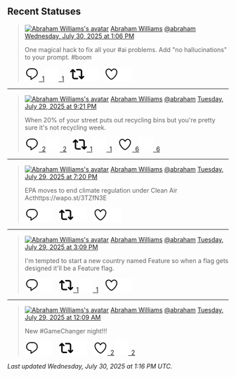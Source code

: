 ## Recent Statuses

> <a href="https://indieweb.social/@abraham"><img alt="Abraham Williams's avatar" src="https://cdn.masto.host/indiewebsocial/accounts/avatars/109/292/540/382/343/163/original/d00f2e03ce9c85b1.jpg" height="24" width="24" ></a> [Abraham Williams](https://indieweb.social/@abraham) [@abraham](https://indieweb.social/@abraham) [Wednesday, July 30, 2025 at 1:06 PM](https://indieweb.social/@abraham/114942330914941768)
>
> One magical hack to fix all your #ai problems. Add &quot;no hallucinations&quot; to your prompt. #boom
>
> [![Reply](./images/reply_light.svg#gh-light-mode-only "Reply")&ensp;1](https://indieweb.social/@abraham/114942330914941768#gh-light-mode-only)[![Reply](./images/reply.svg#gh-dark-mode-only "Reply")&ensp;1](https://indieweb.social/@abraham/114942330914941768#gh-dark-mode-only)&emsp;[![Boost](./images/retweet_light.svg#gh-light-mode-only "Boost")](https://indieweb.social/@abraham/114942330914941768#gh-light-mode-only)[![Boost](./images/retweet.svg#gh-dark-mode-only "Boost")](https://indieweb.social/@abraham/114942330914941768#gh-dark-mode-only)&emsp;[![Favorite](./images/like_light.svg#gh-light-mode-only "Favorite")](https://indieweb.social/@abraham/114942330914941768#gh-light-mode-only)[![Favorite](./images/like.svg#gh-dark-mode-only "Favorite")](https://indieweb.social/@abraham/114942330914941768#gh-dark-mode-only)


---

> <a href="https://indieweb.social/@abraham"><img alt="Abraham Williams's avatar" src="https://cdn.masto.host/indiewebsocial/accounts/avatars/109/292/540/382/343/163/original/d00f2e03ce9c85b1.jpg" height="24" width="24" ></a> [Abraham Williams](https://indieweb.social/@abraham) [@abraham](https://indieweb.social/@abraham) [Tuesday, July 29, 2025 at 9:21 PM](https://indieweb.social/@abraham/114938613640171097)
>
> When 20% of your street puts out recycling bins but you&#39;re pretty sure it&#39;s not recycling week.
>
> [![Reply](./images/reply_light.svg#gh-light-mode-only "Reply")&ensp;2](https://indieweb.social/@abraham/114938613640171097#gh-light-mode-only)[![Reply](./images/reply.svg#gh-dark-mode-only "Reply")&ensp;2](https://indieweb.social/@abraham/114938613640171097#gh-dark-mode-only)&emsp;[![Boost](./images/retweet_light.svg#gh-light-mode-only "Boost")&ensp;1](https://indieweb.social/@abraham/114938613640171097#gh-light-mode-only)[![Boost](./images/retweet.svg#gh-dark-mode-only "Boost")&ensp;1](https://indieweb.social/@abraham/114938613640171097#gh-dark-mode-only)&emsp;[![Favorite](./images/like_light.svg#gh-light-mode-only "Favorite")&ensp;6](https://indieweb.social/@abraham/114938613640171097#gh-light-mode-only)[![Favorite](./images/like.svg#gh-dark-mode-only "Favorite")&ensp;6](https://indieweb.social/@abraham/114938613640171097#gh-dark-mode-only)


---

> <a href="https://indieweb.social/@abraham"><img alt="Abraham Williams's avatar" src="https://cdn.masto.host/indiewebsocial/accounts/avatars/109/292/540/382/343/163/original/d00f2e03ce9c85b1.jpg" height="24" width="24" ></a> [Abraham Williams](https://indieweb.social/@abraham) [@abraham](https://indieweb.social/@abraham) [Tuesday, July 29, 2025 at 7:20 PM](https://indieweb.social/@abraham/114938138835381062)
>
> EPA moves to end climate regulation under Clean Air Acthttps://wapo.st/3TZfN3E
>
> [![Reply](./images/reply_light.svg#gh-light-mode-only "Reply")](https://indieweb.social/@abraham/114938138835381062#gh-light-mode-only)[![Reply](./images/reply.svg#gh-dark-mode-only "Reply")](https://indieweb.social/@abraham/114938138835381062#gh-dark-mode-only)&emsp;[![Boost](./images/retweet_light.svg#gh-light-mode-only "Boost")](https://indieweb.social/@abraham/114938138835381062#gh-light-mode-only)[![Boost](./images/retweet.svg#gh-dark-mode-only "Boost")](https://indieweb.social/@abraham/114938138835381062#gh-dark-mode-only)&emsp;[![Favorite](./images/like_light.svg#gh-light-mode-only "Favorite")](https://indieweb.social/@abraham/114938138835381062#gh-light-mode-only)[![Favorite](./images/like.svg#gh-dark-mode-only "Favorite")](https://indieweb.social/@abraham/114938138835381062#gh-dark-mode-only)


---

> <a href="https://indieweb.social/@abraham"><img alt="Abraham Williams's avatar" src="https://cdn.masto.host/indiewebsocial/accounts/avatars/109/292/540/382/343/163/original/d00f2e03ce9c85b1.jpg" height="24" width="24" ></a> [Abraham Williams](https://indieweb.social/@abraham) [@abraham](https://indieweb.social/@abraham) [Tuesday, July 29, 2025 at 3:09 PM](https://indieweb.social/@abraham/114937152518631742)
>
> I&#39;m tempted to start a new country named Feature so when a flag gets designed it&#39;ll be a Feature flag.
>
> [![Reply](./images/reply_light.svg#gh-light-mode-only "Reply")](https://indieweb.social/@abraham/114937152518631742#gh-light-mode-only)[![Reply](./images/reply.svg#gh-dark-mode-only "Reply")](https://indieweb.social/@abraham/114937152518631742#gh-dark-mode-only)&emsp;[![Boost](./images/retweet_light.svg#gh-light-mode-only "Boost")&ensp;1](https://indieweb.social/@abraham/114937152518631742#gh-light-mode-only)[![Boost](./images/retweet.svg#gh-dark-mode-only "Boost")&ensp;1](https://indieweb.social/@abraham/114937152518631742#gh-dark-mode-only)&emsp;[![Favorite](./images/like_light.svg#gh-light-mode-only "Favorite")](https://indieweb.social/@abraham/114937152518631742#gh-light-mode-only)[![Favorite](./images/like.svg#gh-dark-mode-only "Favorite")](https://indieweb.social/@abraham/114937152518631742#gh-dark-mode-only)


---

> <a href="https://indieweb.social/@abraham"><img alt="Abraham Williams's avatar" src="https://cdn.masto.host/indiewebsocial/accounts/avatars/109/292/540/382/343/163/original/d00f2e03ce9c85b1.jpg" height="24" width="24" ></a> [Abraham Williams](https://indieweb.social/@abraham) [@abraham](https://indieweb.social/@abraham) [Tuesday, July 29, 2025 at 12:09 AM](https://indieweb.social/@abraham/114933613568816763)
>
> New #GameChanger night!!!
>
> [![Reply](./images/reply_light.svg#gh-light-mode-only "Reply")](https://indieweb.social/@abraham/114933613568816763#gh-light-mode-only)[![Reply](./images/reply.svg#gh-dark-mode-only "Reply")](https://indieweb.social/@abraham/114933613568816763#gh-dark-mode-only)&emsp;[![Boost](./images/retweet_light.svg#gh-light-mode-only "Boost")](https://indieweb.social/@abraham/114933613568816763#gh-light-mode-only)[![Boost](./images/retweet.svg#gh-dark-mode-only "Boost")](https://indieweb.social/@abraham/114933613568816763#gh-dark-mode-only)&emsp;[![Favorite](./images/like_light.svg#gh-light-mode-only "Favorite")&ensp;2](https://indieweb.social/@abraham/114933613568816763#gh-light-mode-only)[![Favorite](./images/like.svg#gh-dark-mode-only "Favorite")&ensp;2](https://indieweb.social/@abraham/114933613568816763#gh-dark-mode-only)


_Last updated Wednesday, July 30, 2025 at 1:16 PM UTC._
